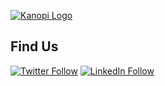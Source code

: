 [![Kanopi Logo](https://kanopi.com/wp-content/themes/custom/kanopi/img/kanopi-logo.svg)](https://kanopi.com)

<!--

**Here are some ideas to get you started:**

🙋‍♀️ A short introduction - what is your organization all about?
🌈 Contribution guidelines - how can the community get involved?
👩‍💻 Useful resources - where can the community find your docs? Is there anything else the community should know?
🍿 Fun facts - what does your team eat for breakfast?
🧙 Remember, you can do mighty things with the power of [Markdown](https://guides.github.com/features/mastering-markdown/)
-->

## Find Us

[![Twitter Follow](https://img.shields.io/badge/Twitter-blue?style=for-the-badge&logo=twitter&labelColor=white)](https://twitter.com/kanopi_studios)
[![LinkedIn Follow](https://img.shields.io/badge/LinkedIn-blue?style=for-the-badge&logo=linkedin&labelColor=blue)](https://www.linkedin.com/company/kanopistudios)
